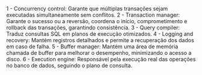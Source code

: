 1 - Concurrency control: Garante que múltiplas transações sejam executadas simultaneamente sem conflitos.
2 - Transaction manager: Garante o sucesso ou a reversão, coordena o início, comprometimento e rollback das transações, garantindo consistência.
3 - Query compiler: Traduz consultas SQL em planos de execução otimizados.
4 - Logging and recovery:  Mantém registros detalhados e permite a recuperação dos dados em caso de falha.
5 - Buffer manager: Mantém uma área de memória chamada de buffer para melhorar o desempenho, minimizando o acesso a disco.
6 - Execution engine: Responsável pela execução real das operações no banco de dados, seguindo o plano de consulta.
